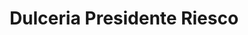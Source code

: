 ---
title: "Dulceria Presidente Riesco"
url: /lo-barnechea/dulceria-presidente-riesco-avenida-los-trapenses/
shop: panadería
---